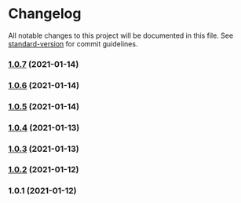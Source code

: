 # Changelog

All notable changes to this project will be documented in this file. See [standard-version](https://github.com/conventional-changelog/standard-version) for commit guidelines.

### [1.0.7](https://github.com/SlDo/skylite-cli/compare/v1.0.6...v1.0.7) (2021-01-14)

### [1.0.6](https://github.com/SlDo/skylite-cli/compare/v1.0.5...v1.0.6) (2021-01-14)

### [1.0.5](https://github.com/SlDo/skylite-cli/compare/v1.0.4...v1.0.5) (2021-01-14)

### [1.0.4](https://github.com/SlDo/skylite-cli/compare/v1.0.3...v1.0.4) (2021-01-13)

### [1.0.3](https://github.com/SlDo/sncli/compare/v1.0.2...v1.0.3) (2021-01-13)

### [1.0.2](https://github.com/SlDo/sncli/compare/v1.0.1...v1.0.2) (2021-01-12)

### 1.0.1 (2021-01-12)
